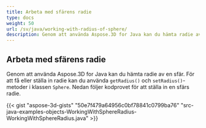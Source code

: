 ```yaml
---
title: Arbeta med sfärens radie
type: docs
weight: 50
url: /sv/java/working-with-radius-of-sphere/
description: Genom att använda Aspose.3D for Java kan du hämta radie av en sfär.
---
```

##  **Arbeta med sfärens radie**
Genom att använda Aspose.3D for Java kan du hämta radie av en sfär. För att få eller ställa in radie kan du använda `getRadius()` och `setRadius()`-metoder i klassen `Sphere`. Nedan följer kodprovet för att ställa in en sfärs radie.

{{< gist "aspose-3d-gists" "50e7f479a64956c0bf78841c0799ba76" "src-java-examples-objects-WorkingWithSphereRadius-WorkingWithSphereRadius.java" >}}
